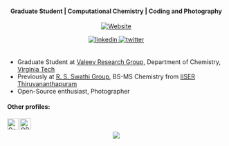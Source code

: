 <div align="center" markdown="1">
<h4>Graduate Student | Computational Chemistry | Coding and Photography</h4>

[![Website](https://img.shields.io/website?label=Website&style=for-the-badge&url=https%3A%2F%2Fcodestackr.com)](https://ajay-mk.github.io)

<a href="https://www.linkedin.com/in/ajaymk/" target="_blank">
<img src=https://img.shields.io/badge/linkedin-%231E77B5.svg?&style=for-the-badge&logo=linkedin&logoColor=white alt=linkedin style="margin-bottom: 5px;" />
</a>
<a href="https://twitter.com/ajaymk_" target="_blank">
<img src=https://img.shields.io/badge/twitter-%2300acee.svg?&style=for-the-badge&logo=twitter&logoColor=white alt=twitter style="margin-bottom: 5px;" />
</a>
</div>

##

- Graduate Student at [Valeev Research Group](https://valeevgroup.github.io), Department of Chemistry, [Virginia Tech](https://vt.edu)
- Previously at [R. S. Swathi Group](https://faculty.iisertvm.ac.in/swathi), BS-MS Chemistry from [IISER Thiruvananthapuram](https://iisertvm.ac.in)
- Open-Source enthusiast, Photographer

#### Other profiles:
[<img align="left" alt="Google Scholar" width="26px" src="https://img.icons8.com/color/96/000000/google-scholar--v3.png" />](https://scholar.google.com/citations?hl=en&user=VC-HIpUAAAAJ)
[<img align="left" alt="ORCID" width="26px" src="https://upload.wikimedia.org/wikipedia/commons/thumb/0/06/ORCID_iD.svg/240px-ORCID_iD.svg.png" />](https://orcid.org/0000-0002-0079-5443/)
<br>
<!--   <img src="https://github-readme-stats.vercel.app/api?username=ajay-mk&show_icons=true&count_private=true&hide_border=true" align="center" /> -->
<div align="center">
  <img src="https://github-readme-stats-git-masterrstaa-rickstaa.vercel.app/api/top-langs/?username=ajay-mk&layout=compact&langs_count=6&hide=css&hide_border=true" />
</div>  
